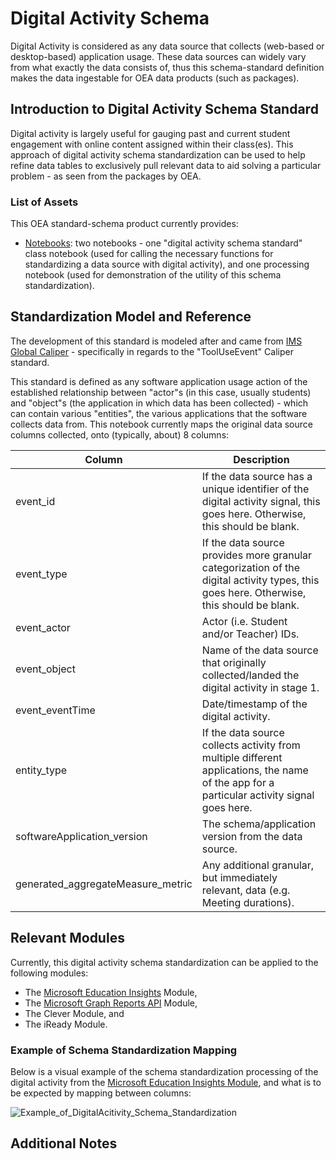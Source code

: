 # Digital Activity Schema

Digital Activity is considered as any data source that collects (web-based or desktop-based) application usage. These data sources can widely vary from what exactly the data consists of, thus this schema-standard definition makes the data ingestable for OEA data products (such as packages).

## Introduction to Digital Activity Schema Standard

Digital activity is largely useful for gauging past and current student engagement with online content assigned within their class(es). This approach of digital activity schema standardization can be used to help refine data tables to exclusively pull relevant data to aid solving a particular problem - as seen from the packages by OEA. 

### List of Assets

This OEA standard-schema product currently provides:
 - [Notebooks](https://github.com/cstohlmann/OpenEduAnalytics/tree/main/modules/_OEA_Schemas/Digital_Activity/notebook): two notebooks - one "digital activity schema standard" class notebook (used for calling the necessary functions for standardizing a data source with digital activity), and one processing notebook (used for demonstration of the utility of this schema standardization).

## Standardization Model and Reference 

The development of this standard is modeled after and came from [IMS Global Caliper](https://www.imsglobal.org/spec/caliper/v1p2#tool-use-profile) - specifically in regards to the "ToolUseEvent" Caliper standard. 

This standard is defined as any software application usage action of the established relationship between "actor"s (in this case, usually students) and "object"s (the application in which data has been collected) - which can contain various "entities", the various applications that the software collects data from. This notebook currently maps the original data source columns collected, onto (typically, about) 8 columns:

| Column | Description |
| --- | --- |
| event_id | If the data source has a unique identifier of the digital activity signal, this goes here. Otherwise, this should be blank. |
| event_type | If the data source provides more granular categorization of the digital activity types, this goes here. Otherwise, this should be blank. |
| event_actor | Actor (i.e. Student and/or Teacher) IDs. |
| event_object | Name of the data source that originally collected/landed the digital activity in stage 1. |
| event_eventTime | Date/timestamp of the digital activity. |
| entity_type | If the data source collects activity from multiple different applications, the name of the app for a particular activity signal goes here. |
| softwareApplication_version | The schema/application version from the data source. |
| generated_aggregateMeasure_metric | Any additional granular, but immediately relevant, data (e.g. Meeting durations). |

## Relevant Modules

Currently, this digital activity schema standardization can be applied to the following modules:
- The [Microsoft Education Insights](https://github.com/microsoft/OpenEduAnalytics/tree/main/modules/Microsoft_Data/Microsoft_Education_Insights_Premium) Module,
- The [Microsoft Graph Reports API](https://github.com/microsoft/OpenEduAnalytics/tree/main/modules/Microsoft_Data/Microsoft_Graph) Module, 
- The Clever Module, and
- The iReady Module.
  
### Example of Schema Standardization Mapping
Below is a visual example of the schema standardization processing of the digital activity from the [Microsoft Education Insights Module](https://github.com/microsoft/OpenEduAnalytics/tree/main/modules/Microsoft_Data/Microsoft_Education_Insights_Premium), and what is to be expected by mapping between columns: 

![Example_of_DigitalAcitivity_Schema_Standardization](https://github.com/cstohlmann/OpenEduAnalytics/blob/main/modules/_OEA_Schemas/Digital_Activity/docs/images/Example%20of%20OEA%20Schema%20Standard%20Process_Digital%20Activity.png)

## Additional Notes
